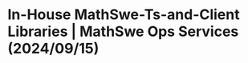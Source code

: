 <!-- Copyright (c) 2024 Tobias Briones. All rights reserved. -->
<!-- SPDX-License-Identifier: CC-BY-4.0 -->
<!-- This file is part of https://github.com/tobiasbriones/blog -->

# In-House MathSwe-Ts-and-Client Libraries | MathSwe Ops Services (2024/09/15)
